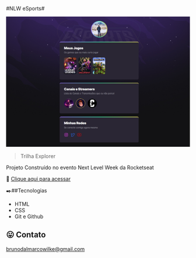 #NLW eSports# 

![preview](.github/preview.png)

> Trilha Explorer

Projeto Construído no evento Next Level Week da Rocketseat

:paperclip: [Clique aqui para acessar](https://brunowilke.github.io/nlw-eSports/)

:black_nib:##Tecnologias

- HTML
- CSS
- Git e Github

## :stuck_out_tongue: Contato
brunodalmarcowilke@gmail.com